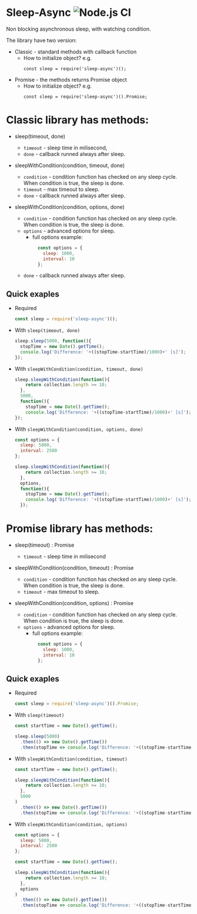 Sleep-Async ![Node.js CI](https://github.com/sp9usb/sleep-async/workflows/Node.js%20CI/badge.svg)
===========

[travis-ci]: https://travis-ci.org/sp9usb/sleep-async.svg?branch=master

Non blocking asynchronous sleep, with watching condition.

The library have two version:
+ Classic - standard methods with callback function
  - How to initialize object? e.g.
    ```
    const sleep = require('sleep-async')();
    ```
+ Promise - the methods returns Promise object
  - How to initialize object? e.g.
    ```
    const sleep = require('sleep-async')().Promise;
    ```

# Classic library has methods:

- sleep(timeout, done)
  + `timeout` - sleep time in milisecond,
  + `done` - callback runned always after sleep.

- sleepWithCondition(condition, timeout, done)
  + `condition` - condition function has checked on any sleep cycle. When condition is true, the sleep is done.
  + `timeout` - max timeout to sleep. 
  + `done` - callback runned always after sleep.

- sleepWithCondition(condition, options, done)
  + `condition` - condition function has checked on any sleep cycle. When condition is true, the sleep is done.
  + `options` - advanced options for sleep.
    * full options example:
      ```javascript
        const options = {
          sleep: 1000,
          interval: 10
        };
      ```
  + `done` - callback runned always after sleep.


## Quick exaples

- Required
  ```javascript
  const sleep = require('sleep-async')();
  ```

- With `sleep(timeout, done)`

  ```javascript
  sleep.sleep(5000, function(){
    stopTime = new Date().getTime();
    console.log('Difference: '+((stopTime-startTime)/1000)+' [s]');
  });

  ```

- With `sleepWithCondition(condition, timeout, done)`

  ```javascript
  sleep.sleepWithCondition(function(){
      return collection.length >= 10;
    },
    5000,
    function(){
      stopTime = new Date().getTime();
      console.log('Difference: '+((stopTime-startTime)/1000)+' [s]');
  });
  ```

- With `sleepWithCondition(condition, options, done)`

  ```javascript
  const options = {
    sleep: 5000,
    interval: 2500
  };

  sleep.sleepWithCondition(function(){
      return collection.length >= 10;
    },
    options,
    function(){
      stopTime = new Date().getTime();
      console.log('Difference: '+((stopTime-startTime)/1000)+' [s]');
    });
  ```


# Promise library has methods:

- sleep(timeout) : Promise
  + `timeout` - sleep time in milisecond

- sleepWithCondition(condition, timeout) : Promise
  + `condition` - condition function has checked on any sleep cycle. When condition is true, the sleep is done.
  + `timeout` - max timeout to sleep. 

- sleepWithCondition(condition, options) : Promise
  + `condition` - condition function has checked on any sleep cycle. When condition is true, the sleep is done.
  + `options` - advanced options for sleep.
    * full options example:
      ```javascript
        const options = {
          sleep: 1000,
          interval: 10
        };
      ```


## Quick exaples

- Required
  ```javascript
  const sleep = require('sleep-async')().Promise;
  ```

- With `sleep(timeout)`

  ```javascript
  const startTime = new Date().getTime();

  sleep.sleep(5000)
    .then(() => new Date().getTime())
    .then(stopTime => console.log('Difference: '+((stopTime-startTime)/1000)+' [s]'));

  ```

- With `sleepWithCondition(condition, timeout)`

  ```javascript
  const startTime = new Date().getTime();

  sleep.sleepWithCondition(function(){
      return collection.length >= 10;
    },
    5000
  )
    .then(() => new Date().getTime())
    .then(stopTime => console.log('Difference: '+((stopTime-startTime)/1000)+' [s]'));
  ```

- With `sleepWithCondition(condition, options)`

  ```javascript
  const options = {
    sleep: 5000,
    interval: 2500
  };

  const startTime = new Date().getTime();

  sleep.sleepWithCondition(function(){
      return collection.length >= 10;
    },
    options
  )
    .then(() => new Date().getTime())
    .then(stopTime => console.log('Difference: '+((stopTime-startTime)/1000)+' [s]'));
  ```